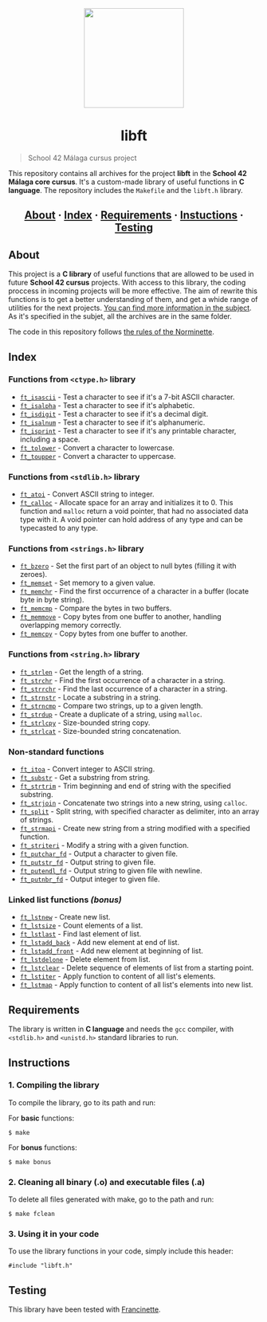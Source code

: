 <div id="header" align="center">
  <img src="https://media.giphy.com/media/ztl9x7JlhSlU4MWD6h/giphy.gif" width="200"/>
</div>

<h1 align="center">libft</h1>

> School 42 Málaga cursus project

This repository contains all archives for the project __libft__ in the __School 42 Málaga core cursus__. It's a custom-made library of useful functions in __C language__. The repository includes the `Makefile` and the `libft.h` library.

<h2 align="center">
	<a href="#about">About</a>
	<span> · </span>
	<a href="#index">Index</a>
	<span> · </span>
	<a href="#requirements">Requirements</a>
	<span> · </span>
	<a href="#instructions">Instuctions</a>
	<span> · </span>
	<a href="#testing">Testing</a>
</h2>

## About

This project is a __C library__ of useful functions that are allowed to be used in future __School 42 cursus__ projects. With access to this library, the coding proccess in incoming projects will be more effective. The aim of rewrite this functions is to get a better understanding of them, and get a whide range of utilities for the next projects. [You can find more information in the subject](https://github.com/Royale0G/Libft/blob/main/libft_subject.pdf). As it's specified in the subjet, all the archives are in the same folder.

The code in this repository follows [the rules of the Norminette](https://github.com/PublioElio/School42-Piscina-agosto-2022/blob/main/norme.es.pdf).

## Index
### Functions from `<ctype.h>` library
* [`ft_isascii`](https://github.com/Royale0G/Libft/blob/main/ft_isascii.c) - Test a character to see if it's a 7-bit ASCII character.
* [`ft_isalpha`](https://github.com/Royale0G/Libft/blob/main/ft_isalpha.c) - Test a character to see if it's alphabetic.
* [`ft_isdigit`](https://github.com/Royale0G/Libft/blob/main/ft_isdigit.c) - Test a character to see if it's a decimal digit.
* [`ft_isalnum`](https://github.com/Royale0G/Libft/blob/main/ft_isalnum.c) - Test a character to see if it's alphanumeric.
* [`ft_isprint`](https://github.com/Royale0G/Libft/blob/main/ft_isprint.c) - Test a character to see if it's any printable character, including a space.
* [`ft_tolower`](https://github.com/Royale0G/Libft/blob/main/ft_tolower.c) - Convert a character to lowercase.
* [`ft_toupper`](https://github.com/Royale0G/Libft/blob/main/ft_toupper.c) - Convert a character to uppercase.

### Functions from `<stdlib.h>` library
* [`ft_atoi`](https://github.com/Royale0G/Libft/blob/main/ft_atoi.c) - Convert ASCII string to integer.
* [`ft_calloc`](https://github.com/Royale0G/Libft/blob/main/ft_calloc.c) - Allocate space for an array and initializes it to 0. This function and `malloc` return a void pointer, that had no associated data type with it. A void pointer can hold address of any type and can be typecasted to any type.

### Functions from `<strings.h>` library
* [`ft_bzero`](https://github.com/Royale0G/Libft/blob/main/ft_bzero.c) - Set the first part of an object to null bytes (filling it with zeroes).
* [`ft_memset`](https://github.com/Royale0G/Libft/blob/main/ft_memset.c) - Set memory to a given value.
* [`ft_memchr`](https://github.com/Royale0G/Libft/blob/main/ft_memchr.c) - Find the first occurrence of a character in a buffer (locate byte in byte string).
* [`ft_memcmp`](https://github.com/Royale0G/Libft/blob/main/ft_memcmp.c) - Compare the bytes in two buffers.
* [`ft_memmove`](https://github.com/Royale0G/Libft/blob/main/ft_memmove.c) - Copy bytes from one buffer to another, handling overlapping memory correctly.
* [`ft_memcpy`](https://github.com/Royale0G/Libft/blob/main/ft_memcpy.c) - Copy bytes from one buffer to another.

### Functions from `<string.h>` library
* [`ft_strlen`](https://github.com/Royale0G/Libft/blob/main/ft_strlen.c) - Get the length of a string.
* [`ft_strchr`](https://github.com/Royale0G/Libft/blob/main/ft_strchr.c) - Find the first occurrence of a character in a string.
* [`ft_strrchr`](https://github.com/Royale0G/Libft/blob/main/ft_strrchr.c) - Find the last occurrence of a character in a string.
* [`ft_strnstr`](https://github.com/Royale0G/Libft/blob/main/ft_strnstr.c) - Locate a substring in a string.
* [`ft_strncmp`](https://github.com/Royale0G/Libft/blob/main/ft_strncmp.c) - Compare two strings, up to a given length.
* [`ft_strdup`](https://github.com/Royale0G/Libft/blob/main/ft_strdup.c) - Create a duplicate of a string, using `malloc`.
* [`ft_strlcpy`](https://github.com/Royale0G/Libft/blob/main/ft_strlcpy.c) - Size-bounded string copy.
* [`ft_strlcat`](https://github.com/Royale0G/Libft/blob/main/ft_strlcat.c) - Size-bounded string concatenation.

### Non-standard functions
* [`ft_itoa`](https://github.com/Royale0G/Libft/blob/main/ft_itoa.c) - Convert integer to ASCII string.
* [`ft_substr`](https://github.com/Royale0G/Libft/blob/main/ft_substr.c) - Get a substring from string.
* [`ft_strtrim`](https://github.com/Royale0G/Libft/blob/main/ft_strtrim.c) - Trim beginning and end of string with the specified substring.
* [`ft_strjoin`](https://github.com/Royale0G/Libft/blob/main/ft_strjoin.c) - Concatenate two strings into a new string, using `calloc`.
* [`ft_split`](https://github.com/Royale0G/Libft/blob/main/ft_split.c) - Split string, with specified character as delimiter, into an array of strings.
* [`ft_strmapi`](https://github.com/Royale0G/Libft/blob/main/ft_strmapi.c) - Create new string from a string modified with a specified function.
* [`ft_striteri`](https://github.com/Royale0G/Libft/blob/main/ft_striteri.c) - Modify a string with a given function.
* [`ft_putchar_fd`](https://github.com/Royale0G/Libft/blob/main/ft_putchar_fd.c) - Output a character to given file.
* [`ft_putstr_fd`](https://github.com/Royale0G/Libft/blob/main/ft_putstr_fd.c) - Output string to given file.
* [`ft_putendl_fd`](https://github.com/Royale0G/Libft/blob/main/ft_putendl_fd.c) - Output string to given file with newline.
* [`ft_putnbr_fd`](https://github.com/Royale0G/Libft/blob/main/ft_putnbr_fd.c) - Output integer to given file.

### Linked list functions *(bonus)*
* [`ft_lstnew`](https://github.com/Royale0G/Libft/blob/main/ft_lstnew_bonus.c) - Create new list.
* [`ft_lstsize`](https://github.com/Royale0G/Libft/blob/main/ft_lstsize_bonus.c) - Count elements of a list.
* [`ft_lstlast`](https://github.com/Royale0G/Libft/blob/main/ft_lstlast_bonus.c) - Find last element of list.
* [`ft_lstadd_back`](https://github.com/Royale0G/Libft/blob/main/ft_lstadd_back_bonus.c) - Add new element at end of list.
* [`ft_lstadd_front`](https://github.com/Royale0G/Libft/blob/main/ft_lstadd_front_bonus.c) - Add new element at beginning of list.
* [`ft_lstdelone`](https://github.com/Royale0G/Libft/blob/main/ft_lstdelone_bonus.c) - Delete element from list.
* [`ft_lstclear`](https://github.com/Royale0G/Libft/blob/main/ft_lstclear_bonus.c) - Delete sequence of elements of list from a starting point.
* [`ft_lstiter`](https://github.com/Royale0G/Libft/blob/main/ft_lstiter_bonus.c) - Apply function to content of all list's elements.
* [`ft_lstmap`](https://github.com/Royale0G/Libft/blob/main/ft_lstmap_bonus.c) - Apply function to content of all list's elements into new list.

## Requirements
The library is written in __C language__ and needs the `gcc` compiler, with `<stdlib.h>` and `<unistd.h>` standard libraries to run.

## Instructions

### 1. Compiling the library

To compile the library, go to its path and run:

For __basic__ functions:
```
$ make
```

For __bonus__ functions:
```
$ make bonus
```

### 2. Cleaning all binary (.o) and executable files (.a)

To delete all files generated with make, go to the path and run:
```
$ make fclean
```

### 3. Using it in your code

To use the library functions in your code, simply include this header:
```
#include "libft.h"
```

## Testing
This library have been tested with [Francinette](https://github.com/xicodomingues/francinette).